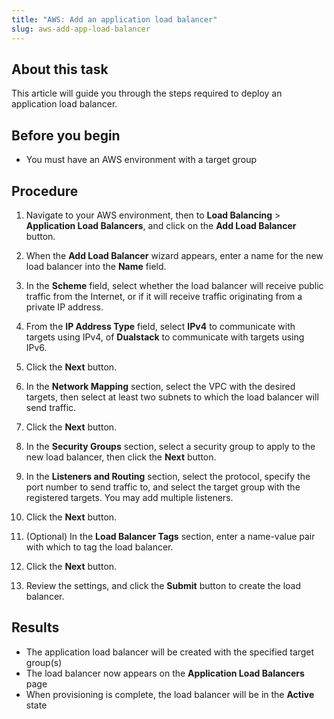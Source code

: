 ```yaml
---
title: "AWS: Add an application load balancer"
slug: aws-add-app-load-balancer
---
```



## About this task

This article will guide you through the steps required to deploy an application load balancer.

## Before you begin

-   You must have an AWS environment with a target group

## Procedure

1.  Navigate to your AWS environment, then to **Load Balancing** &gt; **Application Load Balancers**, and click on the **Add Load Balancer** button.

2.  When the **Add Load Balancer** wizard appears, enter a name for the new load balancer into the **Name** field.

3.  In the **Scheme** field, select whether the load balancer will receive public traffic from the Internet, or if it will receive traffic originating from a private IP address.

4.  From the **IP Address Type** field, select **IPv4** to communicate with targets using IPv4, of **Dualstack** to communicate with targets using IPv6.

5.  Click the **Next** button.

6.  In the **Network Mapping** section, select the VPC with the desired targets, then select at least two subnets to which the load balancer will send traffic.

7.  Click the **Next** button.

8.  In the **Security Groups** section, select a security group to apply to the new load balancer, then click the **Next** button.

9.  In the **Listeners and Routing** section, select the protocol, specify the port number to send traffic to, and select the target group with the registered targets. You may add multiple listeners.

10. Click the **Next** button.

11. \(Optional\) In the **Load Balancer Tags** section, enter a name-value pair with which to tag the load balancer.

12. Click the **Next** button.

13. Review the settings, and click the **Submit** button to create the load balancer.


## Results

-   The application load balancer will be created with the specified target group\(s\)
-   The load balancer now appears on the **Application Load Balancers** page
-   When provisioning is complete, the load balancer will be in the **Active** state

